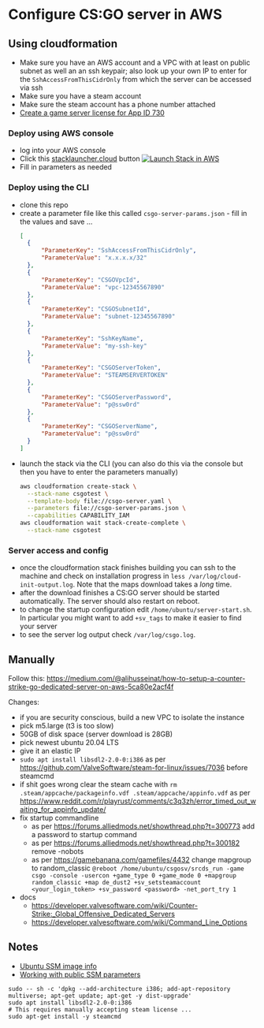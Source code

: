 # Configure CS:GO server in AWS

## Using cloudformation

* Make sure you have an AWS account and a VPC with at least on public subnet as well an an ssh keypair; also look up your own IP to enter for the `SshAccessFromThisCidrOnly` from which the server can be accessed via ssh
* Make sure you have a steam account
* Make sure the steam account has a phone number attached
* [Create a game server license for App ID 730](https://steamcommunity.com/dev/managegameservers)

### Deploy using AWS console

* log into your AWS console
* Click this [stacklauncher.cloud](https://www.stacklauncher.cloud/) button
  [![Launch Stack in AWS](https://www.stacklauncher.cloud/assets/icons/button-aws-18.png)](https://api.stacklauncher.cloud?templateUrl=https://raw.githubusercontent.com/rudpot/csgo-aws/main/csgo-server.yaml)
* Fill in parameters as needed

### Deploy using the CLI

* clone this repo
* create a parameter file like this called `csgo-server-params.json` - fill in the values and save ... 
  ```json
  [
    {
        "ParameterKey": "SshAccessFromThisCidrOnly",
        "ParameterValue": "x.x.x.x/32"
    },
    {
        "ParameterKey": "CSGOVpcId",
        "ParameterValue": "vpc-12345567890"
    },
    {
        "ParameterKey": "CSGOSubnetId",
        "ParameterValue": "subnet-12345567890"
    },
    {
        "ParameterKey": "SshKeyName",
        "ParameterValue": "my-ssh-key"
    },
    {
        "ParameterKey": "CSGOServerToken",
        "ParameterValue": "STEAMSERVERTOKEN"
    },
    {
        "ParameterKey": "CSGOServerPassword",
        "ParameterValue": "p@ssw0rd"
    },
    {
        "ParameterKey": "CSGOServerName",
        "ParameterValue": "p@ssw0rd"
    }
  ]
  ```
* launch the stack via the CLI (you can also do this via the console but then you have to enter the parameters manually)
  ```bash
  aws cloudformation create-stack \
    --stack-name csgotest \
    --template-body file://csgo-server.yaml \
    --parameters file://csgo-server-params.json \
    --capabilities CAPABILITY_IAM
  aws cloudformation wait stack-create-complete \
    --stack-name csgotest
  ```

### Server access and config

* once the cloudformation stack finishes building you can ssh to the machine and check on installation progress in `less /var/log/cloud-init-output.log`. Note that the maps download takes a _long_ time.
* after the download finishes a CS:GO server should be started automatically. The server should also restart on reboot. 
* to change the startup configuration edit `/home/ubuntu/server-start.sh`. In particular you might want to add `+sv_tags` to make it easier to find your server
* to see the server log output check `/var/log/csgo.log`.

## Manually

Follow this: https://medium.com/@alihusseinat/how-to-setup-a-counter-strike-go-dedicated-server-on-aws-5ca80e2acf4f

Changes:

* if you are security conscious, build a new VPC to isolate the instance
* pick m5.large (t3 is too slow)
* 50GB of disk space (server download is 28GB)
* pick newest ubuntu 20.04 LTS
* give it an elastic IP
* `sudo apt install libsdl2-2.0-0:i386` as per https://github.com/ValveSoftware/steam-for-linux/issues/7036 before steamcmd
* if shit goes wrong clear the steam cache with `rm .steam/appcache/packageinfo.vdf .steam/appcache/appinfo.vdf` as per https://www.reddit.com/r/playrust/comments/c3q3zh/error_timed_out_waiting_for_appinfo_update/
* fix startup commandline
  * as per https://forums.alliedmods.net/showthread.php?t=300773 add a password to startup command 
  * as per https://forums.alliedmods.net/showthread.php?t=300182 remove -nobots
  * as per https://gamebanana.com/gamefiles/4432 change mapgroup to random_classic
  `@reboot /home/ubuntu/csgosv/srcds_run -game csgo -console -usercon +game_type 0 +game_mode 0 +mapgroup random_classic +map de_dust2 +sv_setsteamaccount <your_login_token> +sv_password <password> -net_port_try 1`
* docs
  * https://developer.valvesoftware.com/wiki/Counter-Strike:_Global_Offensive_Dedicated_Servers
  * https://developer.valvesoftware.com/wiki/Command_Line_Options


## Notes

* [Ubuntu SSM image info](https://discourse.ubuntu.com/t/finding-ubuntu-images-with-the-aws-ssm-parameter-store/15507)
* [Working with public SSM parameters](https://docs.aws.amazon.com/systems-manager/latest/userguide/parameter-store-finding-public-parameters.html)

```
sudo -- sh -c 'dpkg --add-architecture i386; add-apt-repository multiverse; apt-get update; apt-get -y dist-upgrade'
sudo apt install libsdl2-2.0-0:i386
# This requires manually accepting steam license ... 
sudo apt-get install -y steamcmd
```

